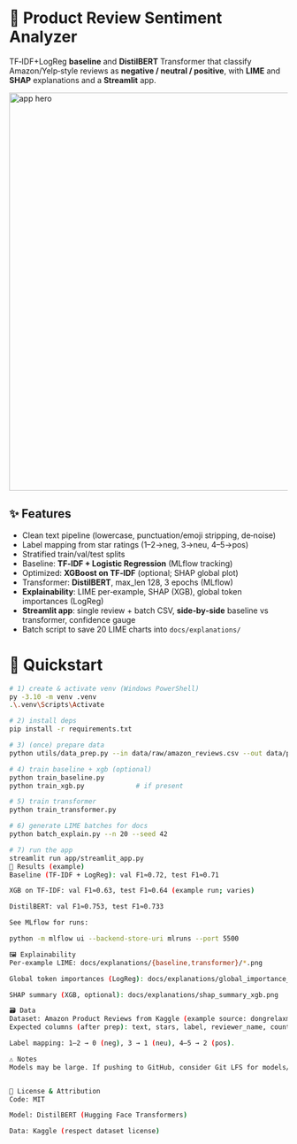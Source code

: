 # 💬 Product Review Sentiment Analyzer

TF‑IDF+LogReg **baseline** and **DistilBERT** Transformer that classify Amazon/Yelp‑style reviews as **negative / neutral / positive**, with **LIME** and **SHAP** explanations and a **Streamlit** app.

<img alt="app hero" src="docs/screenshot_app.png" width="720"/>

## ✨ Features
- Clean text pipeline (lowercase, punctuation/emoji stripping, de‑noise)
- Label mapping from star ratings (1–2→neg, 3→neu, 4–5→pos)
- Stratified train/val/test splits
- Baseline: **TF‑IDF + Logistic Regression** (MLflow tracking)
- Optimized: **XGBoost on TF‑IDF** (optional; SHAP global plot)
- Transformer: **DistilBERT**, max_len 128, 3 epochs (MLflow)
- **Explainability**: LIME per‑example, SHAP (XGB), global token importances (LogReg)
- **Streamlit app**: single review + batch CSV, **side‑by‑side** baseline vs transformer, confidence gauge
- Batch script to save 20 LIME charts into `docs/explanations/`

# 🚀 Quickstart
```bash
# 1) create & activate venv (Windows PowerShell)
py -3.10 -m venv .venv
.\.venv\Scripts\Activate

# 2) install deps
pip install -r requirements.txt

# 3) (once) prepare data
python utils/data_prep.py --in data/raw/amazon_reviews.csv --out data/processed

# 4) train baseline + xgb (optional)
python train_baseline.py
python train_xgb.py             # if present

# 5) train transformer
python train_transformer.py

# 6) generate LIME batches for docs
python batch_explain.py --n 20 --seed 42

# 7) run the app
streamlit run app/streamlit_app.py
🧪 Results (example)
Baseline (TF‑IDF + LogReg): val F1≈0.72, test F1≈0.71

XGB on TF‑IDF: val F1≈0.63, test F1≈0.64 (example run; varies)

DistilBERT: val F1≈0.753, test F1≈0.733

See MLflow for runs:

python -m mlflow ui --backend-store-uri mlruns --port 5500

🖼 Explainability
Per‑example LIME: docs/explanations/{baseline,transformer}/*.png

Global token importances (LogReg): docs/explanations/global_importance_baseline_logreg.png

SHAP summary (XGB, optional): docs/explanations/shap_summary_xgb.png

🗃 Data
Dataset: Amazon Product Reviews from Kaggle (example source: dongrelaxman/amazon-reviews-dataset).
Expected columns (after prep): text, stars, label, reviewer_name, country, review_date, date_of_experience.

Label mapping: 1–2 → 0 (neg), 3 → 1 (neu), 4–5 → 2 (pos).

⚠️ Notes
Models may be large. If pushing to GitHub, consider Git LFS for models/transformer/* or add those files to .gitignore and re‑generate locally.


📜 License & Attribution
Code: MIT

Model: DistilBERT (Hugging Face Transformers)

Data: Kaggle (respect dataset license)



